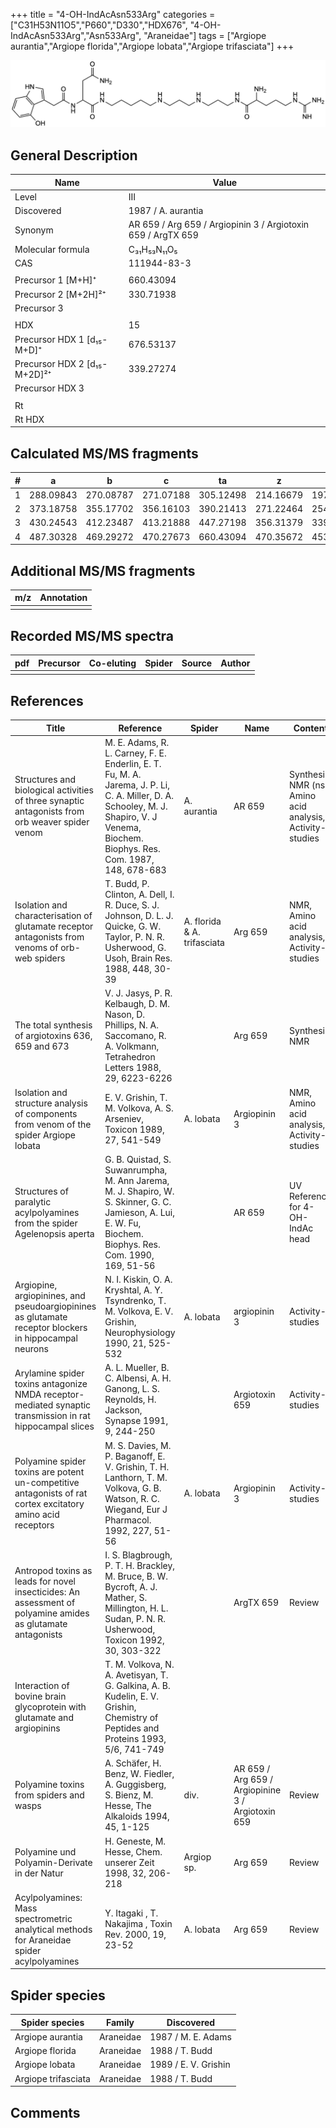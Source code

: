 +++
title = "4-OH-IndAcAsn533Arg"
categories = ["C31H53N11O5","P660","D330","HDX676",
"4-OH-IndAcAsn533Arg","Asn533Arg",
"Araneidae"]
tags = ["Argiope aurantia","Argiope florida","Argiope lobata","Argiope trifasciata"]
+++

![](/img/4-OH-IndAcAsn533Arg.png)

## General Description

| Name                         | Value                                                        |
|------------------------------|--------------------------------------------------------------|
| Level                        | III                                                          |
| Discovered                   | 1987 / A. aurantia                                           |
| Synonym                      | AR 659 / Arg 659 / Argiopinin 3 / Argiotoxin 659 / ArgTX 659 |
| Molecular formula            | C₃₁H₅₃N₁₁O₅                                                  |
| CAS                          | 111944-83-3                                                  |
|                              |                                                              |
| Precursor 1 [M+H]⁺           | 660.43094                                                    |
| Precursor 2 [M+2H]²⁺         | 330.71938                                                    |
| Precursor 3                  |                                                              |
|                              |                                                              |
| HDX                          | 15                                                           |
| Precursor HDX 1 [d₁₅-M+D]⁺   | 676.53137                                                    |
| Precursor HDX 2 [d₁₅-M+2D]²⁺ | 339.27274                                                    |
| Precursor HDX 3              |                                                              |
|                              |                                                              |
| Rt                           |                                                              |
| Rt HDX                       |                                                              |

## Calculated MS/MS fragments

| # | a         | b         | c         | ta        | z         | y         | tz        |
|---|-----------|-----------|-----------|-----------|-----------|-----------|-----------|
| 1 | 288.09843 | 270.08787 | 271.07188 | 305.12498 | 214.16679 | 197.14024 | 231.19334 |
| 2 | 373.18758 | 355.17702 | 356.16103 | 390.21413 | 271.22464 | 254.19809 | 288.25119 |
| 3 | 430.24543 | 412.23487 | 413.21888 | 447.27198 | 356.31379 | 339.28724 | 373.34034 |
| 4 | 487.30328 | 469.29272 | 470.27673 | 660.43094 | 470.35672 | 453.33017 | 487.38327 |

## Additional MS/MS fragments

| m/z       | Annotation |
|-----------|------------|
|           |            |

## Recorded MS/MS spectra

| pdf | Precursor | Co-eluting | Spider | Source | Author |
|-----|-----------|------------|--------|--------|--------|
|     |           |            |        |        |        |

## References

| Title                                                                                                       | Reference                                                                                                                                                                             | Spider                      | Name                                              | Content                                                    | Link                                                                        |
|-------------------------------------------------------------------------------------------------------------|---------------------------------------------------------------------------------------------------------------------------------------------------------------------------------------|-----------------------------|---------------------------------------------------|------------------------------------------------------------|-----------------------------------------------------------------------------|
| Structures and biological activities of three synaptic antagonists from orb weaver spider venom             | M. E. Adams, R. L. Carney, F. E. Enderlin, E. T. Fu, M. A. Jarema, J. P. Li, C. A. Miller, D. A. Schooley, M. J. Shapiro, V. J Venema, Biochem. Biophys. Res. Com. 1987, 148, 678-683 | A. aurantia                 | AR 659                                            | Synthesis, NMR (ns), Amino acid analysis, Activity-studies | [Link](https://www.sciencedirect.com/science/article/pii/0006291X87909302)  |
| Isolation and characterisation of glutamate receptor antagonists from venoms of orb-web spiders             | T. Budd, P. Clinton, A. Dell, I. R. Duce, S. J. Johnson, D. L. J. Quicke, G. W. Taylor, P. N. R. Usherwood, G. Usoh, Brain Res. 1988, 448, 30-39                                      | A. florida & A. trifasciata | Arg 659                                           | NMR, Amino acid analysis, Activity-studies                 | [Link](https://www.sciencedirect.com/science/article/pii/0006899388910980)  |
| The total synthesis of argiotoxins 636, 659 and 673                                                         | V. J. Jasys, P. R. Kelbaugh, D. M. Nason, D. Phillips, N. A. Saccomano, R. A. Volkmann, Tetrahedron Letters 1988, 29, 6223-6226                                                       |                             | Arg 659                                           | Synthesis, NMR                                             | [Link](https://www.sciencedirect.com/science/article/pii/S0040403900823102) |
| Isolation and structure analysis of components from venom of the spider Argiope lobata                      | E. V. Grishin, T. M. Volkova, A. S. Arseniev, Toxicon 1989, 27, 541-549                                                                                                               | A. lobata                   | Argiopinin 3                                      | NMR, Amino acid analysis, Activity-studies                 | [Link](https://www.sciencedirect.com/science/article/pii/0041010189901153)  |
| Structures of paralytic acylpolyamines from the spider Agelenopsis aperta                                   | G. B. Quistad, S. Suwanrumpha, M. Ann Jarema, M. J. Shapiro, W. S. Skinner, G. C. Jamieson, A. Lui, E. W. Fu, Biochem. Biophys. Res. Com. 1990, 169, 51-56                            |                             | AR 659                                            | UV Reference for 4-OH-IndAc head                           | [Link](https://www.sciencedirect.com/science/article/pii/0006291X9091431Q)  |
| Argiopine, argiopinines, and pseudoargiopinines as glutamate receptor blockers in hippocampal neurons       | N. I. Kiskin, O. A. Kryshtal, A. Y. Tsyndrenko, T. M. Volkova, E. V. Grishin, Neurophysiology 1990, 21, 525-532                                                                       | A. lobata                   | argiopinin 3                                      | Activity-studies                                           | [Link](https://link.springer.com/article/10.1007/BF01051949)                |
| Arylamine spider toxins antagonize NMDA receptor-mediated synaptic transmission in rat hippocampal slices   | A. L. Mueller, B. C. Albensi, A. H. Ganong, L. S. Reynolds, H. Jackson, Synapse 1991, 9, 244-250                                                                                      |                             | Argiotoxin 659                                    | Activity-studies                                           | [Link](https://onlinelibrary.wiley.com/doi/abs/10.1002/syn.890090403)       |
| Polyamine spider toxins are potent un-competitive antagonists of rat cortex excitatory amino acid receptors | M. S. Davies, M. P. Baganoff, E. V. Grishin, T. H. Lanthorn, T. M. Volkova, G. B. Watson, R. C. Wiegand, Eur J Pharmacol. 1992, 227, 51-56                                            | A. lobata                   | Argiopinin 3                                      | Activity-studies                                           | [Link](https://www.sciencedirect.com/science/article/pii/092241069290141H)  |
| Antropod toxins as leads for novel insecticides: An assessment of polyamine amides as glutamate antagonists | I. S. Blagbrough, P. T. H. Brackley, M. Bruce, B. W. Bycroft, A. J. Mather, S. Millington, H. L. Sudan, P. N. R. Usherwood, Toxicon 1992, 30, 303-322                                 |                             | ArgTX 659                                         | Review                                                     | [Link](https://www.sciencedirect.com/science/article/pii/0041010192908712)  |
| Interaction of bovine brain glycoprotein with glutamate and argiopinins                                     | T. M. Volkova, N. A. Avetisyan, T. G. Galkina, A. B. Kudelin, E. V. Grishin, Chemistry of Peptides and Proteins 1993, 5/6, 741-749                                                    |                             |                                                   |                                                            |                                                                         |
| Polyamine toxins from spiders and wasps                                                                     | A. Schäfer, H. Benz, W. Fiedler, A. Guggisberg, S. Bienz, M. Hesse, The Alkaloids 1994, 45, 1-125                                                                                     | div.                        | AR 659 / Arg 659 / Argiopinine 3 / Argiotoxin 659 | Review                                                     | [Link](https://www.sciencedirect.com/science/article/pii/S009995980860276X) |
| Polyamine und Polyamin-Derivate in der Natur                                                                | H. Geneste, M. Hesse, Chem. unserer Zeit 1998, 32, 206-218                                                                                                                            | Argiop sp.                  | Arg 659                                           | Review                                                     | [Link](https://onlinelibrary.wiley.com/doi/abs/10.1002/ciuz.19980320406)    |
| Acylpolyamines: Mass spectrometric analytical methods for Araneidae spider acylpolyamines                   | Y. Itagaki , T. Nakajima , Toxin Rev. 2000, 19, 23-52                                                                                                                                 | A. lobata                   | Arg 659                                           | Review                                                     | [Link](https://www.tandfonline.com/doi/abs/10.1081/TXR-100100314)           |

## Spider species

| Spider species      | Family    | Discovered           |
|---------------------|-----------|----------------------|
| Argiope aurantia    | Araneidae | 1987 / M. E. Adams   |
| Argiope florida     | Araneidae | 1988 / T. Budd       |
| Argiope lobata      | Araneidae | 1989 / E. V. Grishin |
| Argiope trifasciata | Araneidae | 1988 / T. Budd       |

## Comments